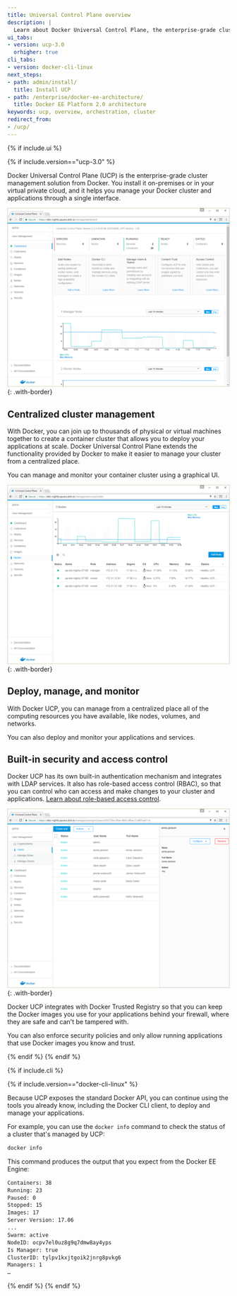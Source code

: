 ```yaml
---
title: Universal Control Plane overview
description: |
  Learn about Docker Universal Control Plane, the enterprise-grade cluster management solution from Docker.
ui_tabs:
- version: ucp-3.0
  orhigher: true
cli_tabs:
- version: docker-cli-linux
next_steps:
- path: admin/install/
  title: Install UCP
- path: /enterprise/docker-ee-architecture/
  title: Docker EE Platform 2.0 architecture
keywords: ucp, overview, orchestration, cluster
redirect_from:
- /ucp/
---
```

{% if include.ui %}

{% if include.version=="ucp-3.0" %}

Docker Universal Control Plane (UCP) is the enterprise-grade cluster management
solution from Docker. You install it on-premises or in your virtual private
cloud, and it helps you manage your Docker cluster and applications through a 
single interface.

![](../../../images/ucp.png){: .with-border}

## Centralized cluster management

With Docker, you can join up to thousands of physical or virtual machines
together to create a container cluster that allows you to deploy your
applications at scale. Docker Universal Control Plane extends the
functionality provided by Docker to make it easier to manage your cluster
from a centralized place.

You can manage and monitor your container cluster using a graphical UI.

![](../../../images/try-ddc-2.png){: .with-border}

## Deploy, manage, and monitor

With Docker UCP, you can manage from a centralized place all of the computing
resources you have available, like nodes, volumes, and networks.

You can also deploy and monitor your applications and services.

## Built-in security and access control

Docker UCP has its own built-in authentication mechanism and integrates with
LDAP services. It also has role-based access control (RBAC), so that you can
control who can access and make changes to your cluster and applications.
[Learn about role-based access control](access-control/index.md).

![](images/overview-3.png){: .with-border}

Docker UCP integrates with Docker Trusted Registry so that you can keep the
Docker images you use for your applications behind your firewall, where they
are safe and can't be tampered with.

You can also enforce security policies and only allow running applications
that use Docker images you know and trust.

{% endif %}
{% endif %}

{% if include.cli %}

{% if include.version=="docker-cli-linux" %}

Because UCP exposes the standard Docker API, you can continue using the tools
you already know, including the Docker CLI client, to deploy and manage your
applications.

For example, you can use the `docker info` command to check the status of a
cluster that's managed by UCP:

```bash
docker info
```

This command produces the output that you expect from the Docker EE Engine:

```bash
Containers: 38
Running: 23
Paused: 0
Stopped: 15
Images: 17
Server Version: 17.06
...
Swarm: active
NodeID: ocpv7el0uz8g9q7dmw8ay4yps
Is Manager: true
ClusterID: tylpv1kxjtgoik2jnrg8pvkg6
Managers: 1
…
```

{% endif %}
{% endif %}